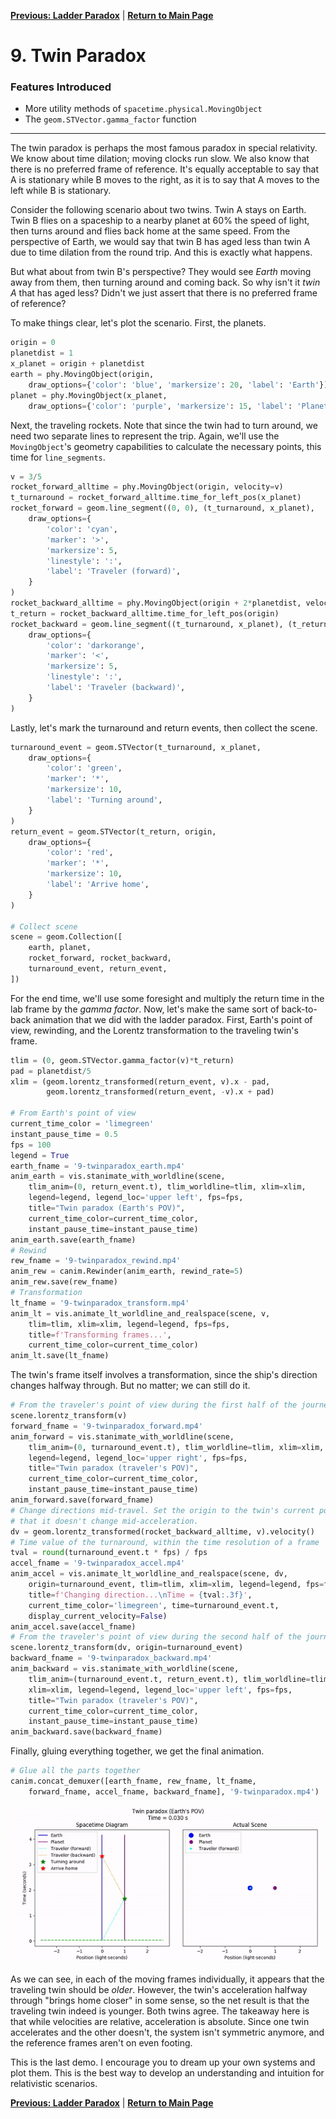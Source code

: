 [**Previous: Ladder Paradox**](8-ladderparadox.md) | [**Return to Main Page**](README.md)

# 9. Twin Paradox

### Features Introduced
- More utility methods of `spacetime.physical.MovingObject`
- The `geom.STVector.gamma_factor` function

---

The twin paradox is perhaps the most famous paradox in special relativity. We know about time dilation; moving clocks run slow. We also know that there is no preferred frame of reference. It's equally acceptable to say that A is stationary while B moves to the right, as it is to say that A moves to the left while B is stationary.

Consider the following scenario about two twins. Twin A stays on Earth. Twin B flies on a spaceship to a nearby planet at 60% the speed of light, then turns around and flies back home at the same speed. From the perspective of Earth, we would say that twin B has aged less than twin A due to time dilation from the round trip. And this is exactly what happens.

But what about from twin B's perspective? They would see *Earth* moving away from them, then turning around and coming back. So why isn't it *twin A* that has aged less? Didn't we just assert that there is no preferred frame of reference?

To make things clear, let's plot the scenario. First, the planets.

```python
origin = 0
planetdist = 1
x_planet = origin + planetdist
earth = phy.MovingObject(origin,
    draw_options={'color': 'blue', 'markersize': 20, 'label': 'Earth'})
planet = phy.MovingObject(x_planet,
    draw_options={'color': 'purple', 'markersize': 15, 'label': 'Planet'})
```

Next, the traveling rockets. Note that since the twin had to turn around, we need two separate lines to represent the trip. Again, we'll use the `MovingObject`'s geometry capabilities to calculate the necessary points, this time for `line_segments`.

```python
v = 3/5
rocket_forward_alltime = phy.MovingObject(origin, velocity=v)
t_turnaround = rocket_forward_alltime.time_for_left_pos(x_planet)
rocket_forward = geom.line_segment((0, 0), (t_turnaround, x_planet),
    draw_options={
        'color': 'cyan',
        'marker': '>',
        'markersize': 5,
        'linestyle': ':',
        'label': 'Traveler (forward)',
    }
)
rocket_backward_alltime = phy.MovingObject(origin + 2*planetdist, velocity=-v)
t_return = rocket_backward_alltime.time_for_left_pos(origin)
rocket_backward = geom.line_segment((t_turnaround, x_planet), (t_return, 0),
    draw_options={
        'color': 'darkorange',
        'marker': '<',
        'markersize': 5,
        'linestyle': ':',
        'label': 'Traveler (backward)',
    }
)
```

Lastly, let's mark the turnaround and return events, then collect the scene.

```python
turnaround_event = geom.STVector(t_turnaround, x_planet,
    draw_options={
        'color': 'green',
        'marker': '*',
        'markersize': 10,
        'label': 'Turning around',
    }
)
return_event = geom.STVector(t_return, origin,
    draw_options={
        'color': 'red',
        'marker': '*',
        'markersize': 10,
        'label': 'Arrive home',
    }
)

# Collect scene
scene = geom.Collection([
    earth, planet,
    rocket_forward, rocket_backward,
    turnaround_event, return_event,
])
```

For the end time, we'll use some foresight and multiply the return time in the lab frame by the *gamma factor*. Now, let's make the same sort of back-to-back animation that we did with the ladder paradox. First, Earth's point of view, rewinding, and the Lorentz transformation to the traveling twin's frame.

```python
tlim = (0, geom.STVector.gamma_factor(v)*t_return)
pad = planetdist/5
xlim = (geom.lorentz_transformed(return_event, v).x - pad,
        geom.lorentz_transformed(return_event, -v).x + pad)

# From Earth's point of view
current_time_color = 'limegreen'
instant_pause_time = 0.5
fps = 100
legend = True
earth_fname = '9-twinparadox_earth.mp4'
anim_earth = vis.stanimate_with_worldline(scene,
    tlim_anim=(0, return_event.t), tlim_worldline=tlim, xlim=xlim,
    legend=legend, legend_loc='upper left', fps=fps,
    title="Twin paradox (Earth's POV)",
    current_time_color=current_time_color,
    instant_pause_time=instant_pause_time)
anim_earth.save(earth_fname)
# Rewind
rew_fname = '9-twinparadox_rewind.mp4'
anim_rew = canim.Rewinder(anim_earth, rewind_rate=5)
anim_rew.save(rew_fname)
# Transformation
lt_fname = '9-twinparadox_transform.mp4'
anim_lt = vis.animate_lt_worldline_and_realspace(scene, v,
    tlim=tlim, xlim=xlim, legend=legend, fps=fps,
    title=f'Transforming frames...',
    current_time_color=current_time_color)
anim_lt.save(lt_fname)
```

The twin's frame itself involves a transformation, since the ship's direction changes halfway through. But no matter; we can still do it.
```python
# From the traveler's point of view during the first half of the journey
scene.lorentz_transform(v)
forward_fname = '9-twinparadox_forward.mp4'
anim_forward = vis.stanimate_with_worldline(scene,
    tlim_anim=(0, turnaround_event.t), tlim_worldline=tlim, xlim=xlim,
    legend=legend, legend_loc='upper right', fps=fps,
    title="Twin paradox (traveler's POV)",
    current_time_color=current_time_color,
    instant_pause_time=instant_pause_time)
anim_forward.save(forward_fname)
# Change directions mid-travel. Set the origin to the twin's current point, so
# that it doesn't change mid-acceleration.
dv = geom.lorentz_transformed(rocket_backward_alltime, v).velocity()
# Time value of the turnaround, within the time resolution of a frame
tval = round(turnaround_event.t * fps) / fps
accel_fname = '9-twinparadox_accel.mp4'
anim_accel = vis.animate_lt_worldline_and_realspace(scene, dv,
    origin=turnaround_event, tlim=tlim, xlim=xlim, legend=legend, fps=fps,
    title=f'Changing direction...\nTime = {tval:.3f}',
    current_time_color='limegreen', time=turnaround_event.t,
    display_current_velocity=False)
anim_accel.save(accel_fname)
# From the traveler's point of view during the second half of the journey
scene.lorentz_transform(dv, origin=turnaround_event)
backward_fname = '9-twinparadox_backward.mp4'
anim_backward = vis.stanimate_with_worldline(scene,
    tlim_anim=(turnaround_event.t, return_event.t), tlim_worldline=tlim,
    xlim=xlim, legend=legend, legend_loc='upper left', fps=fps,
    title="Twin paradox (traveler's POV)",
    current_time_color=current_time_color,
    instant_pause_time=instant_pause_time)
anim_backward.save(backward_fname)
```

Finally, gluing everything together, we get the final animation.

```python
# Glue all the parts together
canim.concat_demuxer([earth_fname, rew_fname, lt_fname,
    forward_fname, accel_fname, backward_fname], '9-twinparadox.mp4')
```
![The twin paradox](figures/9-twinparadox.gif)

As we can see, in each of the moving frames individually, it appears that the traveling twin should be *older*. However, the twin's acceleration halfway through "brings home closer" in some sense, so the net result is that the traveling twin indeed is younger. Both twins agree. The takeaway here is that while velocities are relative, acceleration is absolute. Since one twin accelerates and the other doesn't, the system isn't symmetric anymore, and the reference frames aren't on even footing.

This is the last demo. I encourage you to dream up your own systems and plot them. This is the best way to develop an understanding and intuition for relativistic scenarios.

[**Previous: Ladder Paradox**](8-ladderparadox.md) | [**Return to Main Page**](README.md)